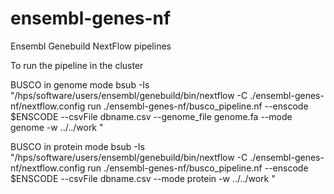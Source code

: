# ensembl-genes-nf
Ensembl Genebuild NextFlow pipelines

To run the pipeline in the cluster 

BUSCO in genome mode
bsub -Is "/hps/software/users/ensembl/genebuild/bin/nextflow -C ./ensembl-genes-nf/nextflow.config run ./ensembl-genes-nf/busco_pipeline.nf --enscode $ENSCODE --csvFile dbname.csv --genome_file genome.fa  --mode genome -w ../../work "
 
BUSCO in protein mode
bsub -Is "/hps/software/users/ensembl/genebuild/bin/nextflow -C ./ensembl-genes-nf/nextflow.config run ./ensembl-genes-nf/busco_pipeline.nf --enscode $ENSCODE --csvFile dbname.csv --mode protein -w ../../work "
